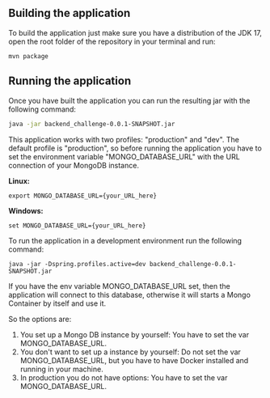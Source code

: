 ## Building the application
To build the application just make sure you have a distribution of the JDK 17, open the root folder of the repository in your terminal and run:

```
mvn package
```

## Running the application
Once you have built the application you can run the resulting jar with the following command:

```sh
java -jar backend_challenge-0.0.1-SNAPSHOT.jar
```

This application works with two profiles: "production" and "dev". The default profile is "production", so before running the application you have to set the environment variable "MONGO_DATABASE_URL" with the URL connection of your MongoDB instance.

**Linux:**
```
export MONGO_DATABASE_URL={your_URL_here}
```

**Windows:**
```
set MONGO_DATABASE_URL={your_URL_here}
```

To run the application in a development environment run the following command:
```
java -jar -Dspring.profiles.active=dev backend_challenge-0.0.1-SNAPSHOT.jar
```

If you have the env variable MONGO_DATABASE_URL set, then the application will connect to this database, otherwise it will starts a Mongo Container by itself and use it.

So the options are:
1. You set up a Mongo DB instance by yourself: You have to set the var MONGO_DATABASE_URL.
2. You don't want to set up a instance by yourself: Do not set the var MONGO_DATABASE_URL, but you have to have Docker installed and running in your machine.
3. In production you do not have options: You have to set the var MONGO_DATABASE_URL.